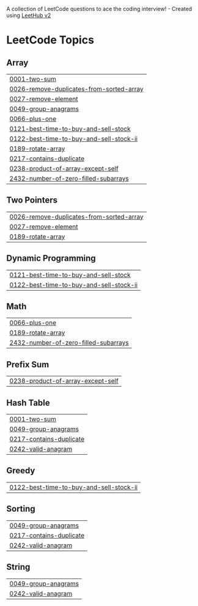 A collection of LeetCode questions to ace the coding interview! - Created using [LeetHub v2](https://github.com/arunbhardwaj/LeetHub-2.0)
<!---LeetCode Topics Start-->
# LeetCode Topics
## Array
|  |
| ------- |
| [0001-two-sum](https://github.com/jeraldin2003/LeetCode/tree/master/0001-two-sum) |
| [0026-remove-duplicates-from-sorted-array](https://github.com/jeraldin2003/LeetCode/tree/master/0026-remove-duplicates-from-sorted-array) |
| [0027-remove-element](https://github.com/jeraldin2003/LeetCode/tree/master/0027-remove-element) |
| [0049-group-anagrams](https://github.com/jeraldin2003/LeetCode/tree/master/0049-group-anagrams) |
| [0066-plus-one](https://github.com/jeraldin2003/LeetCode/tree/master/0066-plus-one) |
| [0121-best-time-to-buy-and-sell-stock](https://github.com/jeraldin2003/LeetCode/tree/master/0121-best-time-to-buy-and-sell-stock) |
| [0122-best-time-to-buy-and-sell-stock-ii](https://github.com/jeraldin2003/LeetCode/tree/master/0122-best-time-to-buy-and-sell-stock-ii) |
| [0189-rotate-array](https://github.com/jeraldin2003/LeetCode/tree/master/0189-rotate-array) |
| [0217-contains-duplicate](https://github.com/jeraldin2003/LeetCode/tree/master/0217-contains-duplicate) |
| [0238-product-of-array-except-self](https://github.com/jeraldin2003/LeetCode/tree/master/0238-product-of-array-except-self) |
| [2432-number-of-zero-filled-subarrays](https://github.com/jeraldin2003/LeetCode/tree/master/2432-number-of-zero-filled-subarrays) |
## Two Pointers
|  |
| ------- |
| [0026-remove-duplicates-from-sorted-array](https://github.com/jeraldin2003/LeetCode/tree/master/0026-remove-duplicates-from-sorted-array) |
| [0027-remove-element](https://github.com/jeraldin2003/LeetCode/tree/master/0027-remove-element) |
| [0189-rotate-array](https://github.com/jeraldin2003/LeetCode/tree/master/0189-rotate-array) |
## Dynamic Programming
|  |
| ------- |
| [0121-best-time-to-buy-and-sell-stock](https://github.com/jeraldin2003/LeetCode/tree/master/0121-best-time-to-buy-and-sell-stock) |
| [0122-best-time-to-buy-and-sell-stock-ii](https://github.com/jeraldin2003/LeetCode/tree/master/0122-best-time-to-buy-and-sell-stock-ii) |
## Math
|  |
| ------- |
| [0066-plus-one](https://github.com/jeraldin2003/LeetCode/tree/master/0066-plus-one) |
| [0189-rotate-array](https://github.com/jeraldin2003/LeetCode/tree/master/0189-rotate-array) |
| [2432-number-of-zero-filled-subarrays](https://github.com/jeraldin2003/LeetCode/tree/master/2432-number-of-zero-filled-subarrays) |
## Prefix Sum
|  |
| ------- |
| [0238-product-of-array-except-self](https://github.com/jeraldin2003/LeetCode/tree/master/0238-product-of-array-except-self) |
## Hash Table
|  |
| ------- |
| [0001-two-sum](https://github.com/jeraldin2003/LeetCode/tree/master/0001-two-sum) |
| [0049-group-anagrams](https://github.com/jeraldin2003/LeetCode/tree/master/0049-group-anagrams) |
| [0217-contains-duplicate](https://github.com/jeraldin2003/LeetCode/tree/master/0217-contains-duplicate) |
| [0242-valid-anagram](https://github.com/jeraldin2003/LeetCode/tree/master/0242-valid-anagram) |
## Greedy
|  |
| ------- |
| [0122-best-time-to-buy-and-sell-stock-ii](https://github.com/jeraldin2003/LeetCode/tree/master/0122-best-time-to-buy-and-sell-stock-ii) |
## Sorting
|  |
| ------- |
| [0049-group-anagrams](https://github.com/jeraldin2003/LeetCode/tree/master/0049-group-anagrams) |
| [0217-contains-duplicate](https://github.com/jeraldin2003/LeetCode/tree/master/0217-contains-duplicate) |
| [0242-valid-anagram](https://github.com/jeraldin2003/LeetCode/tree/master/0242-valid-anagram) |
## String
|  |
| ------- |
| [0049-group-anagrams](https://github.com/jeraldin2003/LeetCode/tree/master/0049-group-anagrams) |
| [0242-valid-anagram](https://github.com/jeraldin2003/LeetCode/tree/master/0242-valid-anagram) |
<!---LeetCode Topics End-->